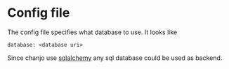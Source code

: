 # Config file

The config file specifies what database to use. It looks like

`database: <database uri>`

Since chanjo use [sqlalchemy][alchemy] any sql database could be used as backend.

[alchemy]: http://www.sqlalchemy.org
